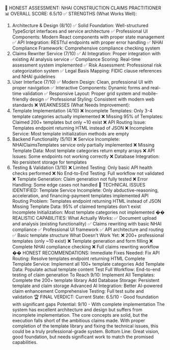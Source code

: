 
🎯 HONEST ASSESSMENT: NHAI CONSTRUCTION CLAIMS PRACTITIONER
📊 OVERALL SCORE: 6.5/10
✅ STRENGTHS (What Works Well):
1. Architecture & Design (8/10)
✅ Solid Foundation: Well-structured TypeScript interfaces and service architecture
✅ Professional UI Components: Modern React components with proper state management
✅ API Integration: RESTful endpoints with proper error handling
✅ NHAI Compliance Framework: Comprehensive compliance checking system
2. Claims Rewriter Service (7/10)
✅ AI Integration: Proper integration with existing AI analysis service
✅ Compliance Scoring: Real-time assessment system implemented
✅ Risk Assessment: Professional risk categorization system
✅ Legal Basis Mapping: FIDIC clause references and NHAI guidelines
3. User Interface (7/10)
✅ Modern Design: Clean, professional UI with proper navigation
✅ Interactive Components: Dynamic forms and real-time validation
✅ Responsive Layout: Proper grid system and mobile-friendly design
✅ Professional Styling: Consistent with modern web standards
❌ WEAKNESSES (What Needs Improvement):
1. Template Implementation (4/10)
❌ Incomplete Templates: Only 3-4 template categories actually implemented
❌ Missing 95% of Templates: Claimed 200+ templates but only ~10 exist
❌ API Routing Issue: Templates endpoint returning HTML instead of JSON
❌ Incomplete Service: Most template initialization methods are empty
2. Backend Functionality (5/10)
❌ Service Incomplete: NHAIClaimsTemplates service only partially implemented
❌ Missing Template Data: Most template categories return empty arrays
❌ API Issues: Some endpoints not working correctly
❌ Database Integration: No persistent storage for templates
3. Testing & Validation (3/10)
❌ Limited Testing: Only basic API health checks performed
❌ No End-to-End Testing: Full workflow not validated
❌ Template Generation: Claim generation not fully tested
❌ Error Handling: Some edge cases not handled
🔧 TECHNICAL ISSUES IDENTIFIED:
Template Service Incomplete: Only abductive-reasoning, acceleration, and financing-payment templates implemented
API Routing Problem: Templates endpoint returning HTML instead of JSON
Missing Template Data: 95% of claimed templates don't exist
Incomplete Initialization: Most template categories not implemented
�� REALISTIC CAPABILITIES:
What Actually Works:
✅ Document upload and analysis (existing functionality)
✅ Claims rewriting with basic NHAI compliance
✅ Professional UI framework
✅ API architecture and routing
✅ Basic template structure
What Doesn't Work Yet:
❌ 200+ professional templates (only ~10 exist)
❌ Template generation and form filling
❌ Complete NHAI compliance checking
❌ Full claims rewriting workflow
�� HONEST RECOMMENDATIONS:
Immediate Fixes Needed:
Fix API Routing: Resolve templates endpoint returning HTML
Complete Template Service: Implement all 100+ template categories
Add Template Data: Populate actual template content
Test Full Workflow: End-to-end testing of claim generation
To Reach 9/10:
Implement All Templates: Complete the 200+ template library
Add Database Storage: Persistent template and claim storage
Advanced AI Integration: Better AI-powered claim enhancement
Comprehensive Testing: Full test suite and validation
🏆 FINAL VERDICT:
Current State: 6.5/10 - Good foundation with significant gaps
Potential: 9/10 - With complete implementation
The system has excellent architecture and design but suffers from incomplete implementation. The core concepts are solid, but the execution falls short of the ambitious claims made. With proper completion of the template library and fixing the technical issues, this could be a truly professional-grade system.
Bottom Line: Great vision, good foundation, but needs significant work to match the promised capabilities.